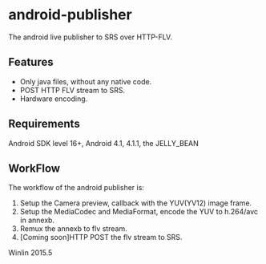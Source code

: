 # android-publisher
The android live publisher to SRS over HTTP-FLV.

## Features

* Only java files, without any native code.
* POST HTTP FLV stream to SRS.
* Hardware encoding.

## Requirements

Android SDK level 16+, Android 4.1, 4.1.1, the JELLY_BEAN

## WorkFlow

The workflow of the android publisher is:

1. Setup the Camera preview, callback with the YUV(YV12) image frame.
1. Setup the MediaCodec and MediaFormat, encode the YUV to h.264/avc in annexb.
1. Remux the annexb to flv stream.
1. [Coming soon]HTTP POST the flv stream to SRS.

Winlin 2015.5
